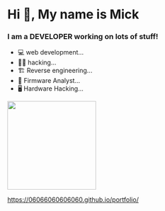 <h1 align="">Hi 👋, My name is Mick</h1>
<h3 align="">I am a DEVELOPER working on lots of stuff!</h3>

- 💻 web development...
- 🏴‍☠️ hacking...
- 🏗️ Reverse engineering...
- 🔬 Firmware Analyst...
- 🖥️ Hardware Hacking...

<img align="" width="200" src="https://media.giphy.com/media/qgQUggAC3Pfv687qPC/giphy.gif">

https://06066060606060.github.io/portfolio/




